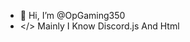 - 👋 Hi, I’m @OpGaming350
- </> Mainly I Know Discord.js And Html
<!---
OpGaming350/OpGaming350 is a ✨ special ✨ repository because its `README.md` (this file) appears on your GitHub profile.
You can click the Preview link to take a look at your changes.
--->
